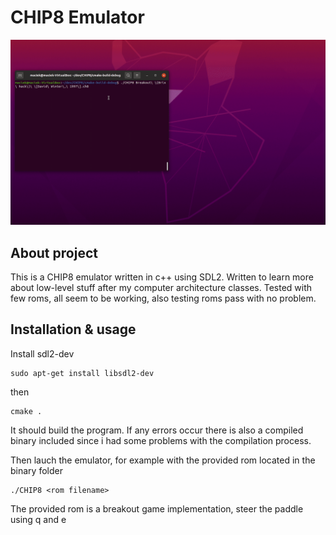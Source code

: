# CHIP8 Emulator

![](chip8.gif)

## About project
This is a CHIP8 emulator written in c++ using SDL2. Written to learn more about low-level stuff after my computer architecture classes.
Tested with few roms, all seem to be working, also testing roms pass with no problem.

## Installation & usage

Install sdl2-dev
```
sudo apt-get install libsdl2-dev
```
then 
```
cmake .
```
It should build the program. If any errors occur there is also a compiled binary included since i had some problems with the compilation process.

Then lauch the emulator, for example with the provided rom located in the binary folder
```
./CHIP8 <rom filename>
```
The provided rom is a breakout game implementation, steer the paddle using q and e


